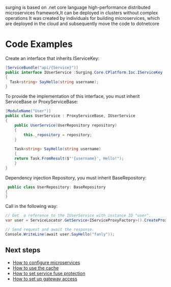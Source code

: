 surging is based on .net core language high-performance distributed microservices framework,It can be deployed in clusters without complex operations
It was created by individuals for building microservices, which are deployed in the cloud and subsequently move the code to dotnetcore

Code Examples
=============

Create an interface that inherits IServiceKey:
```c#
[ServiceBundle("api/{Service}")]
public interface IUserService :Surging.Core.CPlatform.Ioc.IServiceKey
{
  Task<string> SayHello(string username);
}
```

To provide the implementation of this interface, you must inherit ServiceBase or ProxyServiceBase:
```c#
[ModuleName("User")]
public class UserService : ProxyServiceBase, IUserService
{
    public UserService(UserRepository repository)
    {
        this._repository = repository;
    }
	
    Task<string> SayHello(string username)
    {
	return Task.FromResult($"'{username}', Hello!");
    }
}
```

Dependency injection Repository, you must inherit BaseRepository:
```c#
 public class UserRepository: BaseRepository
{
}
```

Call in the following way:
```c#
// Get  a reference to the IUserService with instance ID "user".
var user = ServiceLocator.GetService<IServiceProxyFactory>().CreateProxy<IUserService>("User");

// Send request and await the response.
Console.WriteLine(await user.SayHello("fanly"));
```

## Next steps

* [How to configure microservices]()
* [How to use the cache]()
* [How to set service fuse protection]()
* [How to set up gateway access]()
